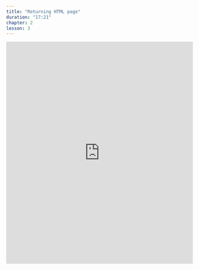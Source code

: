 ```yaml
---
title: "Returning HTML page"
duration: "17:21"
chapter: 2
lesson: 3
---
```


<iframe width="100%" height="600" src="https://www.youtube.com/embed/B23ocnQpiE0" title="YouTube video player" frameborder="0" allow="accelerometer; autoplay; clipboard-write; encrypted-media; gyroscope; picture-in-picture; web-share" allowfullscreen></iframe>